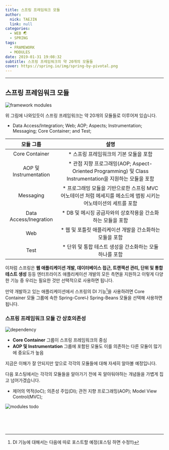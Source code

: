 ```yaml
---
title: 스프링 프레임워크 모듈
author:
  nick: TAEJIN
  link: null
categories:
  - WEB 🌏
  - SPRING
tags:
  - FRAMEWORK
  - MODULES
date: 2019-01-31 19:08:32
subtitle: 스프링 프레임워크의 약 20개의 모듈들
cover: https://spring.io/img/spring-by-pivotal.png
---
```


---

## 스프링 프레임워크 모듈

![framework modules](https://docs.spring.io/spring/docs/4.3.22.RELEASE/spring-framework-reference/htmlsingle/images/spring-overview.png)

위 그림에 나와있듯이 스프링 프레임워크는 약 20개의 모듈들로 이루어져 있습니다.

- Data Access/Integration; Web; AOP; Aspects; Instrumentation; Messaging; Core Container; and Test;

|       모듈 그룹        |                                                       설명                                                        |
| :--------------------: | :---------------------------------------------------------------------------------------------------------------: |
|     Core Container     |                                      \* 스프링 프레임워크의 기본 모듈을 포함                                      |
| AOP 및 Instrumentation |     \* 관점 지향 프로그래밍(AOP; Aspect-Oriented Programming) 및 Class Instrumentation을 지원하는 모듈을 포함     |
|       Messaging        | \* 프로그래밍 모듈을 기반으로한 스프링 MVC 어노테이션 처럼 메세지를 메소드에 맵핑 시키는 어노테이션의 세트를 포함 |
| Data Access/Inegration |                           \* DB 및 메시징 공급자와의 상호작용을 간소화하는 모듈을 포함                            |
|          Web           |                            \* 웹 및 포틀릿 애플리케이션 개발을 간소화하는 모듈을 포함                             |
|          Test          |                             \* 단위 및 통합 테스트 생성을 간소화하는 모듈 하나를 포함                             |

이처럼 스프링은 **웹 애플리케이션 개발, 데이터베이스 접근, 트랜잭션 관리, 단위 및 통합 테스트 생성** 등등 엔터프라이즈 애플리케이션 개발의 모든 측면을 지원하고 이렇게 다양한 기능 중 우리는 필요한 것만 선택적으로 사용하면 됩니다.

만약 개발하고 있는 애플리케이션에서 스프링의 DI 기능[^1]을 사용하려면 Core Container 모듈 그룹에 속한 Spring-Core나 Spring-Beans 모듈을 선택해 사용하면 됩니다.

### 스프링 프레임워크 모듈 간 상호의존성

![dependency](https://1.bp.blogspot.com/-8MEJX0VwvO8/Wi0I3qLwk7I/AAAAAAAAgo0/nu7QGP77ZjA8hgCHdwDmjdgKNMJYjf_EACLcBGAs/s1600/1.1.png)

- **Core Container** 그룹이 스프링 프레임워크의 중심
- **AOP 및 Instrumentation** 그룹에 포함된 모듈도 이를 의존하는 다른 모듈이 많기에 중요도가 높음

지금은 이해가 잘 안되지만 앞으로 각각의 모듈들에 대해 자세히 알아볼 예정입니다.

다음 포스팅에서는 각각의 모듈들을 알아가기 전에 꼭 알아둬야하는 개념들을 가볍게 집고 넘어가겠습니다.

- 제어의 역적(IoC); 의존성 주입(DI); 관전 지향 프로그래밍(AOP); Model View Control(MVC);

![modules todo](https://d2h0cx97tjks2p.cloudfront.net/blogs/wp-content/uploads/sites/2/2018/06/Spring-Framework-Modules-01.jpg)

<br><br><br>

[^1]: DI 기능에 대해서는 다음에 따로 포스트할 예정(포스팅 하면 수정!!)

